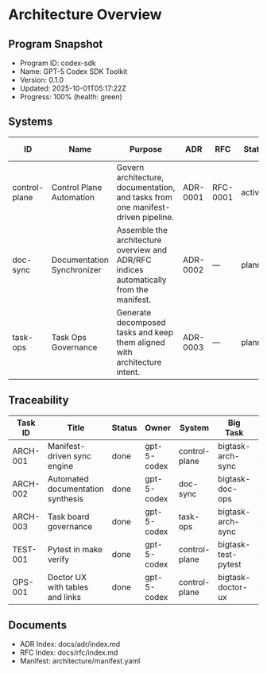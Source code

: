# Architecture Overview

## Program Snapshot
- Program ID: codex-sdk
- Name: GPT-5 Codex SDK Toolkit
- Version: 0.1.0
- Updated: 2025-10-01T05:17:22Z
- Progress: 100% (health: green)

## Systems
| ID | Name | Purpose | ADR | RFC | Status | Dependencies | Roadmap Phase | Key Metrics |
| --- | --- | --- | --- | --- | --- | --- | --- | --- |
| control-plane | Control Plane Automation | Govern architecture, documentation, and tasks from one manifest-driven pipeline. | ADR-0001 | RFC-0001 | active | — | m_q1 | quality_pct=95, cycle_hours=2, drift_tolerance_min=0 |
| doc-sync | Documentation Synchronizer | Assemble the architecture overview and ADR/RFC indices automatically from the manifest. | ADR-0002 | — | planned | control-plane | m_q1 | freshness_minutes=5, coverage_pct=100 |
| task-ops | Task Ops Governance | Generate decomposed tasks and keep them aligned with architecture intent. | ADR-0003 | — | planned | control-plane, doc-sync | m_q1 | update_latency_minutes=5, traceability_pct=100 |

## Traceability
| Task ID | Title | Status | Owner | System | Big Task | Epic | Phase |
| --- | --- | --- | --- | --- | --- | --- | --- |
| ARCH-001 | Manifest-driven sync engine | done | gpt-5-codex | control-plane | bigtask-arch-sync | sdk-foundation | m_q1 |
| ARCH-002 | Automated documentation synthesis | done | gpt-5-codex | doc-sync | bigtask-doc-ops | sdk-foundation | m_q1 |
| ARCH-003 | Task board governance | done | gpt-5-codex | task-ops | bigtask-arch-sync | sdk-foundation | m_q1 |
| TEST-001 | Pytest in make verify | done | gpt-5-codex | control-plane | bigtask-test-pytest | sdk-foundation | m_q1 |
| OPS-001 | Doctor UX with tables and links | done | gpt-5-codex | control-plane | bigtask-doctor-ux | sdk-foundation | m_q1 |

## Documents
- ADR Index: docs/adr/index.md
- RFC Index: docs/rfc/index.md
- Manifest: architecture/manifest.yaml
